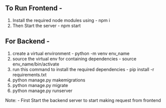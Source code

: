 ## To Run Frontend -
1. Install the required node modules using - npm i
2. Then Start the server - npm start
## For Backend -
1. create a virtual environment - python -m venv env_name
2. source the virtual env for containing dependencies - source env_name/bin/activate
3. run this command to install the required dependencies - pip install -r requirements.txt
4. python manage.py makemigrations
5. python manage.py migrate
6. python manage.py runserver

Note: -  First Start the backend server to start making request from frontend
